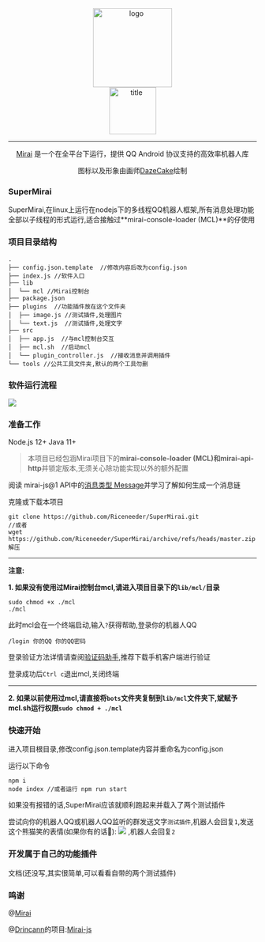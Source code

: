 <div align="center">
<img width="160" src="https://cdn.jsdelivr.net/gh/mzdluo123/blog_imgs/img/20200531205703.png" alt="logo"></br>
<img width="95" src="https://cdn.jsdelivr.net/gh/mzdluo123/blog_imgs/img/20200531205726.png" alt="title">

----
[Mirai](https://github.com/mamoe/mirai) 是一个在全平台下运行，提供 QQ Android 协议支持的高效率机器人库

图标以及形象由画师<a href = "https://github.com/DazeCake">DazeCake</a>绘制

</div>


### SuperMirai

SuperMirai,在linux上运行在nodejs下的多线程QQ机器人框架,所有消息处理功能全部以子线程的形式运行,适合接触过**mirai-console-loader (MCL)**的仔使用

### 项目目录结构

```
.
├── config.json.template  //修改内容后改为config.json
├── index.js //软件入口
├── lib
│  └── mcl //Mirai控制台
├── package.json 
├── plugins  //功能插件放在这个文件夹
│  ├── image.js //测试插件,处理图片
│  └── text.js  //测试插件,处理文字
├── src 
│  ├── app.js  //与mcl控制台交互
│  ├── mcl.sh  //启动mcl
│  └── plugin_controller.js  //接收消息并调用插件 
└── tools //公共工具文件夹,默认的两个工具勿删
```

### 软件运行流程

![](https://gitee.com/MrVanme/photos/raw/master/supermirai%E8%BF%90%E8%A1%8C%E6%B5%81%E7%A8%8B.png)

### 准备工作

Node.js 12+	Java 11+

> 本项目已经包涵Mirai项目下的**mirai-console-loader (MCL)**和**mirai-api-http**并锁定版本,无须关心除功能实现以外的额外配置

阅读 mirai-js@1 API中的[消息类型 Message](https://mirai-js-drincann.vercel.app/#/v1.x/Message?id=消息类型-message)并学习了解如何生成一个消息链

克隆或下载本项目

```
git clone https://github.com/Riceneeder/SuperMirai.git
//或者
wget https://github.com/Riceneeder/SuperMirai/archive/refs/heads/master.zip
解压
```

------

**注意:**

**1. 如果没有使用过Mirai控制台mcl,请进入项目目录下的``lib/mcl/``目录**

```
sudo chmod +x ./mcl
./mcl
```

此时mcl会在一个终端启动,输入``?``获得帮助,登录你的机器人QQ

```
/login 你的QQ 你的QQ密码
```

登录验证方法详情请查阅[验证码助手](https://txhelper.glitch.me/),推荐下载手机客户端进行验证

登录成功后``Ctrl c``退出mcl,关闭终端

------

**2. 如果以前使用过mcl,请直接将``bots``文件夹复制到``lib/mcl``文件夹下,斌赋予mcl.sh运行权限``sudo chmod + ./mcl``**

### 快速开始

进入项目根目录,修改config.json.template内容并重命名为config.json

运行以下命令

```
npm i
node index //或者运行 npm run start
```

如果没有报错的话,SuperMirai应该就顺利跑起来并载入了两个测试插件

尝试向你的机器人QQ或机器人QQ监听的群发送文字``测试插件``,机器人会回复``1``,发送这个熊猫笑的表情(如果你有的话🤡):    ![](https://gitee.com/MrVanme/photos/raw/master/39fafdafc931d89d.jpg)   ,机器人会回复``2``

### 开发属于自己的功能插件

文档(还没写,其实很简单,可以看看自带的两个测试插件)

### 鸣谢

@[Mirai](https://github.com/mamoe/mirai) 

@[Drincann](https://github.com/Drincann)的项目:[Mirai-js](https://github.com/drinkal/Mirai-js)

